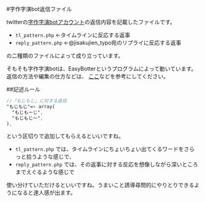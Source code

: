 #字作字演bot返信ファイル


twitterの[字作字演botアカウント](https://twitter.com/jisakujien_typo/)の返信内容を記載したファイルです。

- `tl_pattern.php` ←タイムラインに反応する返事
- `reply_pattern.php` ←@jisakujien_typo宛のリプライに反応する返事

の二種類のファイルによって成り立っています。


そもそも字作字演botは、EasyBotterというプログラムによって動いています。返信の方法や編集の仕方などは、
[ここ](http://pha22.net/twitterbot/2.0/pattern.php)などを参考にしてください。



##記述ルール

```sass
//「もじもじ」に対する返信
"もじもじ"=> array(
  "もじもーじ",
  "もじもじ〜",
),

```
という区切りで追加してもらえるといいですね。

- `tl_pattern.php` では、タイムラインにちょいちょい出てくるワードをさらっと拾うような感じで、
- `reply_pattern.php` では、その返事に対する反応を想像しながら深いところまでえぐるような感じで

使い分けていただけるといいですね。うまいこと誘導尋問的にやりとりできるようになると達人感が出ます。
